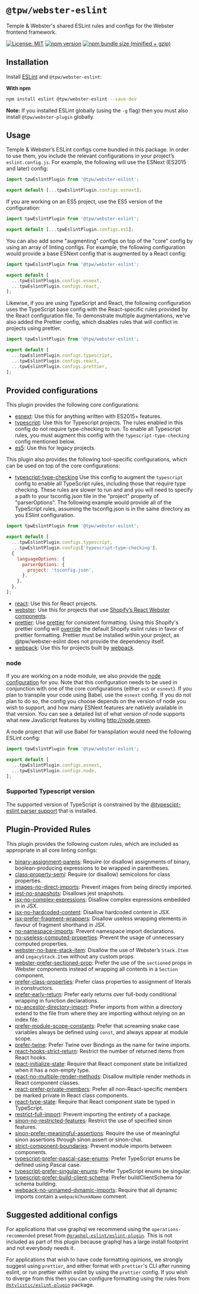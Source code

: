 # `@tpw/webster-eslint`

Temple & Webster's shared ESLint rules and configs for the Webster frontend framework.

[![License: MIT](https://img.shields.io/badge/License-MIT-green.svg)](../../LICENSE.md) [![npm version](https://badge.fury.io/js/%40tpw%2Fwebster-eslint.svg)](https://badge.fury.io/js/%40tpw%2Fwebster-eslint.svg) [![npm bundle size (minified + gzip)](https://img.shields.io/bundlephobia/minzip/@tpw/webster-eslint.svg)](https://img.shields.io/bundlephobia/minzip/@tpw/webster-eslint.svg)


## Installation

Install [ESLint](http://eslint.org) and `@tpw/webster-eslint`:

**With npm**

```bash
npm install eslint @tpw/webster-eslint --save-dev
```

**Note:** If you installed ESLint globally (using the `-g` flag) then you must also install `@tpw/webster-plugin` globally.

## Usage

Temple & Webster’s ESLint configs come bundled in this package. In order to use them, you include the relevant configurations in your project’s `eslint.config.js`. For example, the following will use the ESNext (ES2015 and later) config:

```js
import tpwEslintPlugin from '@tpw/webster-eslint';

export default [...tpwEslintPlugin.configs.esnext];
```

If you are working on an ES5 project, use the ES5 version of the configuration:

```js
import tpwEslintPlugin from '@tpw/webster-eslint';

export default [...tpwEslintPlugin.configs.es5];
```

You can also add some "augmenting" configs on top of the "core" config by using an array of linting configs. For example, the following configuration would provide a base ESNext config that is augmented by a React config:

```js
import tpwEslintPlugin from '@tpw/webster-eslint';

export default [
  ...tpwEslintPlugin.configs.esnext,
  ...tpwEslintPlugin.configs.react,
];
```

Likewise, if you are using TypeScript and React, the following configuration uses the TypeScript base config with the React-specific rules provided by the React configuration file. To demonstrate multiple augmentations, we've also added the Prettier config, which disables rules that will conflict in projects using prettier.

```js
import tpwEslintPlugin from '@tpw/webster-eslint';

export default [
  ...tpwEslintPlugin.configs.typescript,
  ...tpwEslintPlugin.configs.react,
  ...tpwEslintPlugin.configs.prettier,
];
```

## Provided configurations

This plugin provides the following core configurations:

- [esnext](lib/config/esnext.js): Use this for anything written with ES2015+ features.
- [typescript](lib/config/typescript.js): Use this for Typescript projects. The rules enabled in this config do not require type-checking to run. To enable all Typescript rules, you must augment this config with the `typescript-type-checking` config mentioned below.
- [es5](lib/config/es5.js): Use this for legacy projects.

This plugin also provides the following tool-specific configurations, which can be used on top of the core configurations:

- [typescript-type-checking](lib/config/typescript-type-checking.js) Use this config to augment the `typescript` config to enable all TypeScript rules, including those that require type checking. These rules are slower to run and and you will need to specify a path to your tsconfig.json file in the "project" property of "parserOptions". The following example would provide all of the TypeScript rules, assuming the tsconfig.json is in the same directory as you ESlint configuration.

```js
import tpwEslintPlugin from '@tpw/webster-eslint';

export default [
  ...tpwEslintPlugin.configs.typescript,
  ...tpwEslintPlugin.configs['typescript-type-checking'],
  {
    languageOptions: {
      parserOptions: {
        project: 'tsconfig.json',
      },
    },
  },
];
```

- [react](lib/config/react.js): Use this for React projects.
- [webster](lib/config/webster.js): Use this for projects that use [Shopify’s React Webster components](https://webster.templeandwebster.dev/components).
- [prettier](lib/config/prettier.js): Use [prettier](https://github.com/prettier/prettier) for consistent formatting. Using this Shopify's prettier config will [override](https://github.com/prettier/eslint-config-prettier/blob/master/index.js) the default Shopify eslint rules in favor of prettier formatting. Prettier must be installed within your project, as @tpw/webster-eslint does not provide the dependency itself.
- [webpack](lib/config/webpack.js): Use this for projects built by [webpack](https://webpack.js.org/).

### node

If you are working on a node module, we also provide the [node configuration](lib/config/node.js) for you. Note that this configuration needs to be used in conjunction with one of the core configurations (either `es5` or `esnext`). If you plan to transpile your code using Babel, use the `esnext` config. If you do not plan to do so, the config you choose depends on the version of node you wish to support, and how many ESNext features are natively available in that version. You can see a detailed list of what version of node supports what new JavaScript features by visiting http://node.green.

A node project that will use Babel for transpilation would need the following ESLint config:

```js
import tpwEslintPlugin from '@tpw/webster-eslint';

export default [
  ...tpwEslintPlugin.configs.esnext,
  ...tpwEslintPlugin.configs.node,
];
```

### Supported Typescript version

The supported version of TypeScript is constrained by the [@typescipt-eslint parser support](https://typescript-eslint.io/users/dependency-versions/#typescript) that is installed.

## Plugin-Provided Rules

This plugin provides the following custom rules, which are included as appropriate in all core linting configs:

- [binary-assignment-parens](docs/rules/binary-assignment-parens.md): Require (or disallow) assignments of binary, boolean-producing expressions to be wrapped in parentheses.
- [class-property-semi](docs/rules/class-property-semi.md): Require (or disallow) semicolons for class properties.
- [images-no-direct-imports](docs/rules/images-no-direct-imports.md): Prevent images from being directly imported.
- [jest-no-snapshots](docs/rules/jest-no-snapshots.md): Disallows jest snapshots.
- [jsx-no-complex-expressions](docs/rules/jsx-no-complex-expressions.md): Disallow complex expressions embedded in in JSX.
- [jsx-no-hardcoded-content](docs/rules/jsx-no-hardcoded-content.md): Disallow hardcoded content in JSX.
- [jsx-prefer-fragment-wrappers](docs/rules/jsx-prefer-fragment-wrappers.md): Disallow useless wrapping elements in favour of fragment shorthand in JSX.
- [no-namespace-imports](docs/rules/no-namespace-imports.md): Prevent namespace import declarations.
- [no-useless-computed-properties](docs/rules/no-useless-computed-properties.md): Prevent the usage of unnecessary computed properties.
- [webster-no-bare-stack-item](docs/rules/webster-no-bare-stack-item.md): Disallow the use of Webster’s `Stack.Item` and `LegacyStack.Item` without any custom props.
- [webster-prefer-sectioned-prop](docs/rules/webster-prefer-sectioned-prop.md): Prefer the use of the `sectioned` props in Webster components instead of wrapping all contents in a `Section` component.
- [prefer-class-properties](docs/rules/prefer-class-properties.md): Prefer class properties to assignment of literals in constructors.
- [prefer-early-return](docs/rules/prefer-early-return.md): Prefer early returns over full-body conditional wrapping in function declarations.
- [no-ancestor-directory-import](docs/rules/no-ancestor-directory-import.md): Prefer imports from within a directory extend to the file from where they are importing without relying on an index file.
- [prefer-module-scope-constants](docs/rules/prefer-module-scope-constants.md): Prefer that screaming snake case variables always be defined using `const`, and always appear at module scope.
- [prefer-twine](docs/rules/prefer-twine.md): Prefer Twine over Bindings as the name for twine imports.
- [react-hooks-strict-return](docs/rules/react-hooks-strict-return.md): Restrict the number of returned items from React hooks.
- [react-initialize-state](docs/rules/react-initialize-state.md): Require that React component state be initialized when it has a non-empty type.
- [react-no-multiple-render-methods](docs/rules/react-no-multiple-render-methods.md): Disallow multiple render methods in React component classes.
- [react-prefer-private-members](docs/rules/react-prefer-private-members.md): Prefer all non-React-specific members be marked private in React class components.
- [react-type-state](docs/rules/react-type-state.md): Require that React component state be typed in TypeScript.
- [restrict-full-import](docs/rules/restrict-full-import.md): Prevent importing the entirety of a package.
- [sinon-no-restricted-features](docs/rules/sinon-no-restricted-features.md): Restrict the use of specified sinon features.
- [sinon-prefer-meaningful-assertions](docs/rules/sinon-prefer-meaningful-assertions.md): Require the use of meaningful sinon assertions through sinon.assert or sinon-chai.
- [strict-component-boundaries](docs/rules/strict-component-boundaries.md): Prevent module imports between components.
- [typescript-prefer-pascal-case-enums](docs/rules/typescript-prefer-pascal-case-enums.md): Prefer TypeScript enums be defined using Pascal case.
- [typescript-prefer-singular-enums](docs/rules/typescript-prefer-singular-enums.md): Prefer TypeScript enums be singular.
- [typescript-prefer-build-client-schema](docs/rules/typescript-prefer-build-client-schema.md): Prefer buildClientSchema for schema building.
- [webpack-no-unnamed-dynamic-imports](docs/rules/webpack-no-unnamed-dynamic-imports.md): Require that all dynamic imports contain a `webpackChunkName` comment.

## Suggested additional configs

For applications that use graphql we recommend using the `operations-recommended` preset from [`@graphql-eslint/eslint-plugin`](https://github.com/B2o5T/graphql-eslint). This is not included as part of this plugin because graphql has a large install footprint and not everybody needs it.

For applications that wish to have code formatting opinions, we strongly suggest using `prettier`, and either format with `prettier`'s CLI after running eslint, or run prettier within eslint by using the `prettier` config. If you wish to diverge from this then you can configure formatting using the rules from [`@stylistic/eslint-plugin`](https://eslint.style/packages/default) package.
